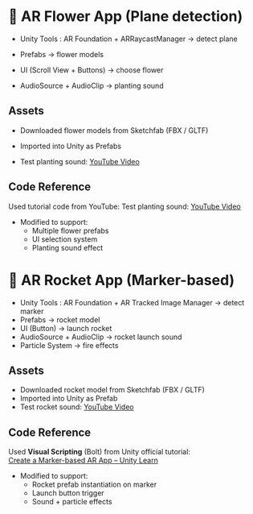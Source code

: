 # 💐 AR Flower App (Plane detection)

- Unity Tools : AR Foundation + ARRaycastManager → detect plane

- Prefabs → flower models

- UI (Scroll View + Buttons) → choose flower

- AudioSource + AudioClip → planting sound

## Assets

- Downloaded flower models from Sketchfab (FBX / GLTF)

- Imported into Unity as Prefabs
- Test planting sound: [YouTube Video](https://youtu.be/S7Uxh0yzqTE?si=_vUct6raLkXtuBw5)  

## Code Reference

Used tutorial code from YouTube:
Test planting sound: [YouTube Video](https://youtu.be/S7Uxh0yzqTE?si=_vUct6raLkXtuBw5)  

- Modified to support:
  - Multiple flower prefabs
  - UI selection system
  - Planting sound effect
  
# 🚀 AR Rocket App (Marker-based)

- Unity Tools : AR Foundation + AR Tracked Image Manager → detect marker
- Prefabs → rocket model
- UI (Button) → launch rocket
- AudioSource + AudioClip → rocket launch sound
- Particle System → fire effects

## Assets

- Downloaded rocket model from Sketchfab (FBX / GLTF)
- Imported into Unity as Prefab
- Test rocket sound: [YouTube Video](https://youtu.be/Vfn_u768UoQ?si=Zg3BpPElEGCnb0n_)  

## Code Reference

Used **Visual Scripting** (Bolt) from Unity official tutorial:  
[Create a Marker-based AR App – Unity Learn](https://learn.unity.com/pathway/mobile-ar-development/unit/create-a-marker-based-ar-app)

- Modified to support:
  - Rocket prefab instantiation on marker
  - Launch button trigger
  - Sound + particle effects
